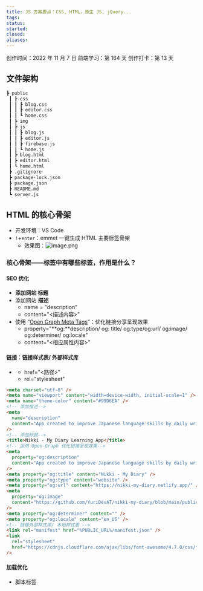 ```yaml
---
title: JS 方案要点：CSS, HTML，原生 JS, jQuery...
tags: 
status: 
started: 
closed: 
aliases: 
---
```

创作时间：2022 年 11 月 7 日
前端学习：第 164 天 
创作打卡：第 13 天
## 文件架构

```markdown
┣ public
 ┃ ┣ css
 ┃ ┃ ┣ blog.css
 ┃ ┃ ┣ editor.css
 ┃ ┃ ┗ home.css
 ┃ ┣ img
 ┃ ┣ js
 ┃ ┃ ┣ blog.js
 ┃ ┃ ┣ editor.js
 ┃ ┃ ┣ firebase.js
 ┃ ┃ ┗ home.js
 ┃ ┣ blog.html
 ┃ ┣ editor.html
 ┃ ┗ home.html
 ┣ .gitignore
 ┣ package-lock.json
 ┣ package.json
 ┣ README.md
 ┗ server.js
```

## HTML 的核心骨架
- 开发环境：VS Code
- `!`+`enter`：emmet 一键生成 HTML 主要标签骨架
   - 效果图：![image.png](https://cdn.nlark.com/yuque/0/2022/png/29677165/1667799092602-a2e20f75-5d68-4cab-a76b-8857e9937489.png#averageHue=%23282a37&clientId=ubda5d380-5cca-4&crop=0&crop=0&crop=1&crop=1&from=paste&height=122&id=uf5b3872c&margin=%5Bobject%20Object%5D&name=image.png&originHeight=243&originWidth=680&originalType=binary&ratio=1&rotation=0&showTitle=false&size=20125&status=done&style=none&taskId=u28f12d2b-8a84-47a9-a9de-c40573411ad&title=&width=340)
### 核心骨架——<head>标签中有哪些标签，作用是什么？
#### SEO 优化
- **<title></title> **添加网站** 标题**
- **<meta>** 添加网站 **描述**
   - name = "description" 
   - content="<描述内容>"
- **<meta>** 使用 “[Open Graph Meta Tags](https://ahrefs.com/blog/open-graph-meta-tags/)”：优化链接分享呈现效果
   - property="**og:**description/ og: title/ og:type/og:url/ og:image/ og:determiner/ og:locale"
   - content="<相应属性内容>"
#### 链接<link>：链接样式表/ 外部样式库
- **<link>**
   - href="<路径>"
   - rel="stylesheet"

```html
<meta charset="utf-8" />
<meta name="viewport" content="width=device-width, initial-scale=1" />
<meta name="theme-color" content="#99D6EA" />
<!-- 添加描述-->
<meta
  name="description"
  content="App created to improve Japanese language skills by daily writing down the users thoughts in the online journal."
/>
<!-- 添加标题-->
<title>Nikki - My Diary Learning App</title>
<!-- 运用 Open-Graph 优化链接呈现效果-->
<meta
  property="og:description"
  content="App created to improve Japanese language skills by daily writing down the users thoughts in the online journal."
/>
<meta property="og:title" content="Nikki - My Diary" />
<meta property="og:type" content="website" />
<meta property="og:url" content="https://nikki-my-diary.netlify.app/" />
<meta
  property="og:image"
  content="https://github.com/YuriDevAT/nikki-my-diary/blob/main/public/thumbnail-nikki.png"
/>
<meta property="og:determiner" content="" />
<meta property="og:locale" content="en_US" />
<!-- 链接外部样式库/ 本地样式表 -->
<link rel="manifest" href="%PUBLIC_URL%/manifest.json" />
<link
  rel="stylesheet"
  href="https://cdnjs.cloudflare.com/ajax/libs/font-awesome/4.7.0/css/font-awesome.min.css"
/>
```

#### 加载优化
- 脚本标签 <script>：链接 JS 文件/ 页面交互效果库
   - src="<路径>"
### 核心骨架——<body>中的标签与结构
#### 链接<a>：路由问题
- 无框架如何搭建多页面网站，实现链接页面跳转？
#### 
